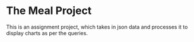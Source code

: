 # The Meal Project

This is an assignment project, which takes in json data and processes it to display charts as per the queries.
